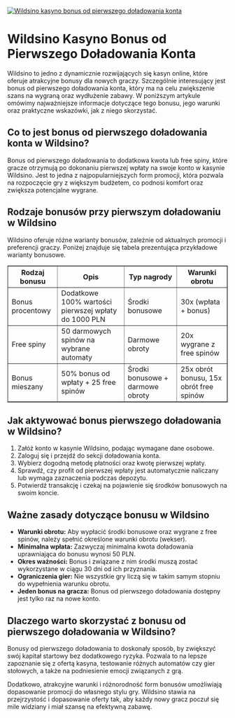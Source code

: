 [![Wildsino kasyno bonus od pierwszego doładowania konta](https://123-caf.pages.dev/gitsignup.png)](https://vrmoo.ru/Bt82HjjY)

<h1>Wildsino Kasyno Bonus od Pierwszego Doładowania Konta</h1> <p>Wildsino to jedno z dynamicznie rozwijających się kasyn online, które oferuje atrakcyjne bonusy dla nowych graczy. Szczególnie interesujący jest bonus od pierwszego doładowania konta, który ma na celu zwiększenie szans na wygraną oraz wydłużenie zabawy. W poniższym artykule omówimy najważniejsze informacje dotyczące tego bonusu, jego warunki oraz praktyczne wskazówki, jak z niego skorzystać.</p>  <h2>Co to jest bonus od pierwszego doładowania konta w Wildsino?</h2> <p>Bonus od pierwszego doładowania to dodatkowa kwota lub free spiny, które gracze otrzymują po dokonaniu pierwszej wpłaty na swoje konto w kasynie Wildsino. Jest to jedna z najpopularniejszych form promocji, która pozwala na rozpoczęcie gry z większym budżetem, co podnosi komfort oraz zwiększa potencjalne wygrane.</p>  <h2>Rodzaje bonusów przy pierwszym doładowaniu w Wildsino</h2> <p>Wildsino oferuje różne warianty bonusów, zależnie od aktualnych promocji i preferencji graczy. Poniżej znajduje się tabela prezentująca przykładowe warianty bonusowe.</p>  <table border="1" cellpadding="8" cellspacing="0" style="border-collapse: collapse; width: 100%; max-width: 600px;">   <thead>     <tr>       <th>Rodzaj bonusu</th>       <th>Opis</th>       <th>Typ nagrody</th>       <th>Warunki obrotu</th>     </tr>   </thead>   <tbody>     <tr>       <td>Bonus procentowy</td>       <td>Dodatkowe 100% wartości pierwszej wpłaty do 1000 PLN</td>       <td>Środki bonusowe</td>       <td>30x (wpłata + bonus)</td>     </tr>     <tr>       <td>Free spiny</td>       <td>50 darmowych spinów na wybrane automaty</td>       <td>Darmowe obroty</td>       <td>20x wygrane z free spinów</td>     </tr>     <tr>       <td>Bonus mieszany</td>       <td>50% bonus od wpłaty + 25 free spinów</td>       <td>Środki bonusowe + darmowe obroty</td>       <td>25x obrót bonusu, 15x obrót free spinów</td>     </tr>   </tbody> </table>  <h2>Jak aktywować bonus pierwszego doładowania w Wildsino?</h2> <ol>   <li>Załóż konto w kasynie Wildsino, podając wymagane dane osobowe.</li>   <li>Zaloguj się i przejdź do sekcji doładowania konta.</li>   <li>Wybierz dogodną metodę płatności oraz kwotę pierwszej wpłaty.</li>   <li>Sprawdź, czy profit od pierwszej wpłaty jest automatycznie naliczany lub wymaga zaznaczenia podczas depozytu.</li>   <li>Potwierdź transakcję i czekaj na pojawienie się środków bonusowych na swoim koncie.</li> </ol>  <h2>Ważne zasady dotyczące bonusu w Wildsino</h2> <ul>   <li><strong>Warunki obrotu:</strong> Aby wypłacić środki bonusowe oraz wygrane z free spinów, należy spełnić określone warunki obrotu (wekser).</li>   <li><strong>Minimalna wpłata:</strong> Zazwyczaj minimalna kwota doładowania uprawniająca do bonusu wynosi 50 PLN.</li>   <li><strong>Okres ważności:</strong> Bonus i związane z nim środki muszą zostać wykorzystane w ciągu 30 dni od ich przyznania.</li>   <li><strong>Ograniczenia gier:</strong> Nie wszystkie gry liczą się w takim samym stopniu do wypełnienia warunku obrotu.</li>   <li><strong>Jeden bonus na gracza:</strong> Bonus od pierwszego doładowania dostępny jest tylko raz na nowe konto.</li> </ul>  <h2>Dlaczego warto skorzystać z bonusu od pierwszego doładowania w Wildsino?</h2> <p>Bonusy od pierwszego doładowania to doskonały sposób, by zwiększyć swój kapitał startowy bez dodatkowego ryzyka. Pozwala to na lepsze zapoznanie się z ofertą kasyna, testowanie różnych automatów czy gier stołowych, a także na podniesienie emocji związanych z grą.</p>  <p>Dodatkowo, atrakcyjne warunki i różnorodność form bonusów umożliwiają dopasowanie promocji do własnego stylu gry. Wildsino stawia na przejrzystość i dopasowanie oferty tak, aby każdy nowy gracz poczuł się mile widziany i miał szansę na efektywną zabawę.</p>